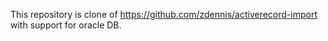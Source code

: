 This repository is clone of https://github.com/zdennis/activerecord-import with support for oracle DB.

